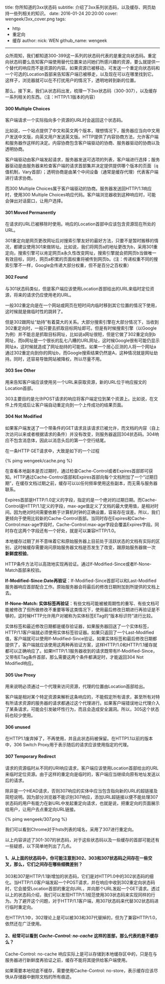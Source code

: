 title: 你所知道的3xx状态码
subtitle: 介绍了3xx系列状态码，以及缓存、网页劫持一些列相关的知识。
date: 2016-01-24 20:20:00
cover: wengeek/3xx_cover.png
tags:
  - http
  - 重定向
  - 缓存
author:
  nick: WEN
  github_name: wengeek
---
众所周知，我们都知道300-399这一系列的状态码代表的是重定向状态码。重定向状态码要么告知客户端使用替代位置来访问她们所感兴趣的资源，要么就提供一个替代的响应而不是资源的内容。如果资源已被移动，可发送一个重定向状态码和一个可选的Location首部来告知客户端已被移走，以及现在可以在哪里找到它。这样子，浏览器就可以在不打扰用户的情况下，透明地转到新的位置。

那么，接下来，我们从状态码出发，梳理一下3xx状态码（300-307），以及缓存一系列相关的东西。（注：HTTP/1.1版本的内容）

#### 300 Multiple Choices

客户端请求一个实际指向多个资源的URL时会返回这个状态码。

比如说，一个站点提供了中文和英文两个版本，理想情况下，服务器应当向中文用户发送中文版，向英文用户发送英文版。HTTP提供了内容协商方法，允许客户端和服务器作这样的决定。内容协商包含客户端驱动的协商、服务器驱动的协商以及透明协商。

客户端驱动由客户端发起请求，服务器发送可选项的列表，客户端进行选择；服务器驱动是由服务器来检查客户端的请求首部集并决定提供提供哪个版本的页面（q值机制，Vary首部）；透明协商是由某个中间设备（通常是缓存代理）代表客户端进行请求协商。

而300 Multiple Choices属于客户端驱动的协商。服务器发送回HTTP/1.1响应时，使用300 Multiple Choices响应代码。客户端浏览器收到这种响应时，可能会弹出对话窗口，让用户选择。


#### 301 Moved Permanently

在请求的URL已被移除时使用。响应的Location首部中应该包含资源现在所处的URL。

301重定向是网页更改网址后对搜索引擎友好的最好方法，只要不是暂时搬移的情况，都建议使用301来做转址。比如说，我们将网页a的地址更改为b，采用301重定向，搜索引擎可以肯定网页a永久性改变网址，搜索引擎就会把网页b当做唯一有效目标，同时，网页a积累的页面权重将被传到网页b。(注：传递权重不同的搜索引擎不一样，Google会传递大部分权重，但不是百分之百权重）

#### 302 Found

与301状态码类似，但是客户端应该使用Location首部给出的URL来临时定位资源，将来的请求仍应使用老的URL。

一般302重定向是在一个网站或网页在短时间内临时移到其它位置的情况下使用，这时候就是做临时性的跳转了。

但是302跟网址“劫持”有着莫大的关系。大部分搜索引擎在大部分情况下，当收到302重定向时，一般只要去抓取目标网址即可。但是有时候搜索引擎（以Google为例）并不能总是抓取目标网址，比如说a网址很短，但是它做了302重定向到b网址，而b网址是一个很长的乱七八糟的URL网址，这时候Google很有可能仍显示网址a，这时候就造成了网址劫持的可能性。如果一个居心叵测的人将一个网址a通过302重定向到你的网址b，而Google搜索结果仍然是A，这种情况就是网址劫持。同时，还容易导致网站被降权，所以尽量不用。

#### 303 See Other

用来告知客户端应该使用另一个URL来获取资源，新的URL位于响应报文的Location首部。

303主要目的是允许POST请求的响应将客户端定位到某个资源上。比如说，在文件上传完成后让客户端自动重定向到一个上传成功的结果页面。

#### 304 Not Modified

如果客户端发送了一个带条件的GET请求且该请求已被允许，而文档的内容（自上次访问以来或者根据请求的条件）并没有改变，则服务器返回304状态码。304响应不包含消息体，因此以消息头后的第一个空行结尾。

在一条HTTP GET请求中，大致是如下的一个过程

{% pimg wengeek/cache.png %}

在查看本地副本是否过期时，通过检查Cache-Control或者Expires首部即可获知。HTTP通过Cache-Control首部和Expires首部向每个文档附加了一个“过期日期”，在缓存文档过期之前，缓存可以以任何频率使用这些副本，而无需与服务器联系。

Expires首部是HTTP/1.0定义的字段，指定的是一个绝对的过期日期。而Cache-Control是HTTP/1.1定义的字段，max-age值定义了文档的最大使用值，是相对时间。因为绝对时间需要依赖于计算机时钟的正确设置，容易存在误差。所以，我们更倾向于使用比较新的Cache-Control首部。当同时存在Expires和Cache-Control:max-age字段时，Cache-Control:max-age字段会覆盖Expires字段。同时存在这两个字段还有一个好处，就是可以兼容HTTP/1.0。

本地缓存过期了并不意味着它和原始服务器上目前处于活跃状态的文档有实际的区别，这时候缓存需要询问原始服务器文档是否发生了改变，跟原始服务器做一次 **新鲜度校验**。

HTTP条件方法可以高效地实现再验证。通过If-Modified-Since或者If-None-Match首部来校验。

**If-Modified-Since:Date再验证**：If-Modified-Since首部可以和Last-Modified服务器响应首部配合工作。原始服务器会将最后的修改日期附加到所提供的文档上去。

**If-None-Match: 实体标签再验证**：有些文档可能被被周期性的重写、有些文档可能被修改了但所做修改不重要等等这类情况下，使用最后修改日期进行再验证是不够的，这时候HTTP允许用户对被称为实体标签ETag的“版本标识符”进行比较。

实体标签和最近修改日期都是缓存验证器，如果服务器回送了一个实体标签，HTTP/1.1客户端就必须使用实体标签验证器。如果只返回了一个Last-Modified值，客户端就可以使用If-Modified-Since验证。如果实体标签和最后修改日期都提供了，客户端就应该使用这两种再验证方案，这样HTTP/1.0和HTTP/1.1缓存就都可以正确响应了。如果HTTP/1.1服务器收到的请求既带有If-Modified-Since，又带有ETag条件首部，那么需要这两个条件都满足时，才能返回304 Not Modified响应。

#### 305 Use Proxy

用来说明必须通过一个代理来访问资源，代理的位置由Location首部给出。

客户端是相对某个特定资源来解析这条响应的，不能假定所有请求，甚至所有对特有所请求资源的服务器的请求都通过这个代理进行。如果客户端错误地让代理介入了某条请求，可能会引发破坏性行为，而且会造成安全漏洞。所以，305这个状态码也较少使用。

#### 306 unused

在HTTP1.1废弃掉了，不再使用，并且此状态码被保留。在HTTP1.1以前的版本中，306 Switch Proxy用于表示随后的请求应该使用指定的代理。

#### 307 Temporary Redirect

请求的资源临时从不同的URI响应请求，客户端应该使用Location首部给出的URL来临时定位资源。由于这样的重定向是临时的，客户端应当继续向原有地址发送以后的请求。

除非是一个HEAD请求，否则307响应的实体中应当包含指向新的URL的超链接及简短说明。因为部分浏览器不能识别307响应，添加URL超链接以便不能处理307状态码的用户有能力在新URL中发起重定向请求，也就是说，把重定向的页面展示给用户，让用户去点重定向URL链接。

{% pimg wengeek/307.png %}

我们可以看到Chrome对于hsts列表的域名，采用了307进行重定向。

以上内容讲述了301-307的状态码，对于这些状态码以及一些缓存的首部可能还有一些疑惑，以下简单地列出了几点。

#### 1、从上面的状态码中，你可能注意到302、303和307状态码之间存在一些交叉，那么，它们之间存在哪些细微差别？

303和307是HTTP/1.1新增加的状态码，它们是对HTTP1.0中的302状态码的细化。当HTTP/1.0客户端发起一个POST请求，并在响应中收到302重定向状态码时，它会接受Location首部的重定向URL，并向那个URL发起一个GET请求。透过以上的状态码介绍，我们可以发现HTTP/1.1规范使用303状态码来实现同样的行为。为了避开这个问题，对于HTTP/1.1客户端，用307状态码来代替302状态码进行临时重定向。

在HTTP/1.1中，302理论上是可以被303和307代替掉的，但为了兼容HTTP/1.0，依然还在广泛使用。

#### 2、经常可以看到 ***Cache-Control: no-cache*** 这样的首部，那么代表的是不缓存么？

Cache-Control: no-cache 响应实际上是可以存储到本地缓存区中的，只是在与服务器进行新鲜度再验证之前，缓存不能将其提供给客户端使用。

如果需要本地彻底不缓存，需要使用Cache-Control: no-store，表示缓存应该尽快从存储器中删除文档的所有痕迹。